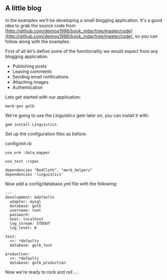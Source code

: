 ## A little blog

In the examples we'll be developing a small blogging application. It's a good idea to grab the source code from [http://github.com/deimos1986/book_mdar/tree/master/code](http://github.com/deimos1986/book_mdar/tree/master/code), so you can follow along with the examples.

First of all let's define some of the functionality we would expect from any blogging application. 

* Publishing posts
* Leaving comments
* Sending email notifications
* Attaching images
* Authentication

Lets get started with our application:

    merb-gen golb

We're going to use the Linguistics gem later on, you can install it with:
    
    gem install Linguistics

Set up the configuration files as before:

config/init.rb

    use_orm :data_mapper

    use_test :rspec
    
	dependencies "RedCloth", "merb_helpers"
    dependencies 'linguistics'

    
Now add a config/database.yml file with the following:

    ---
    development: &defaults
      adapter: mysql
      database: golb
      username: root
      password: 
      host: localhost
	  log_stream: STDOUT
	  log_level: 0

    test:
      <<: *defaults
      database: golb_test

    production:
      <<: *defaults
      database: golb_production
      
Now we're ready to rock and roll ...